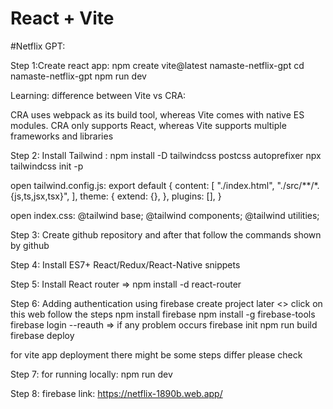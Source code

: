 # React + Vite

#Netflix GPT:

Step 1:Create react app: npm create vite@latest namaste-netflix-gpt
cd namaste-netflix-gpt
npm run dev

Learning: difference between Vite vs CRA:

CRA uses webpack as its build tool, whereas Vite comes with native ES modules.
CRA only supports React, whereas Vite supports multiple frameworks and libraries

Step 2: Install Tailwind : npm install -D tailwindcss postcss autoprefixer
npx tailwindcss init -p

open tailwind.config.js:
export default {
content: [
"./index.html",
"./src/**/*.{js,ts,jsx,tsx}",
],
theme: {
extend: {},
},
plugins: [],
}

open index.css:
@tailwind base;
@tailwind components;
@tailwind utilities;

Step 3: Create github repository and after that follow the commands shown by github

Step 4: Install ES7+ React/Redux/React-Native snippets

Step 5: Install React router => npm install -d react-router

Step 6: Adding authentication using firebase
create project
later <> click on this web
follow the steps
npm install firebase
npm install -g firebase-tools
firebase login --reauth => if any problem occurs
firebase init
npm run build
firebase deploy

for vite app deployment there might be some steps differ please check

Step 7: for running locally: npm run dev

Step 8: firebase link:
https://netflix-1890b.web.app/

